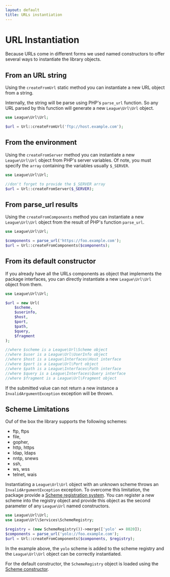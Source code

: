 ```yaml
---
layout: default
title: URLs instantiation
---
```


# URL Instantiation

Because URLs come in different forms we used named constructors to offer several ways to instantiate the library objects.

## From an URL string

Using the `createFromUrl` static method you can instantiate a new URL object from a string.

Internally, the string will be parse using PHP's `parse_url` function. So any URL parsed by this function will generate a new `League\Url\Url` object.

~~~php
use League\Url\Url;

$url = Url::createFromUrl('ftp://host.example.com');
~~~

## From the environment

Using the `createFromServer` method you can instantiate a new `League\Url\Url` object from PHP's server variables. Of note, you must specify the `array` containing the variables usually `$_SERVER`.

~~~php
use League\Url\Url;

//don't forget to provide the $_SERVER array
$url = Url::createFromServer($_SERVER);
~~~

## From parse_url results

Using the `createFromComponents` method you can instantiate a new `League\Url\Url` object from the result of PHP's function `parse_url`.

~~~php
use League\Url\Url;

$components = parse_url('https://foo.example.com');
$url = Url::createFromComponents($components);
~~~

## From its default constructor

If you already have all the URLs components as object that implements the package interfaces, you can directly instantiate a new `League\Url\Url` object from them.

~~~php
use League\Url\Url;

$url = new Url(
	$scheme,
	$userinfo,
	$host,
	$port,
	$path,
	$query,
	$fragment
);

//where $scheme is a League\Url\Scheme object
//where $user is a League\Url\UserInfo object
//where $host is a League\Interfaces\Host interface
//where $port is a League\Url\Port object
//where $path is a League\Interfaces\Path interface
//where $query is a League\Interfaces\Query interface
//where $fragment is a League\Url\Fragment object
~~~

<p class="message-warning">If the submitted value can not return a new instance a <code>InvalidArgumentException</code> exception will be thrown.</p>

## Scheme Limitations

Ouf of the box the library supports the following schemes:

- ftp, ftps
- file,
- gopher,
- http, https
- ldap, ldaps
- nntp, snews
- ssh,
- ws, wss
- telnet, wais

Instantiating a `League\Url\Url` object with an unknown scheme throws an `InvalidArgumentException` exception. To overcome this limitation, the package provide a [Scheme registration system](/4.0/services/scheme-registration/). You can register a new scheme into the registry object and provide this object as the second parameter of any `League\Url` named constructors.

~~~php
use League\Url\Url;
use League\Url\Services\SchemeRegistry;

$registry = (new SchemeRegistry())->merge(['yolo' => 8020]);
$components = parse_url('yolo://foo.example.com');
$url = Url::createFromComponents($components, $registry);
~~~

In the example above, the `yolo` scheme is added to the scheme registry and the `League\Url\Url` object can be correctly instantiated.

For the default constructor, the `SchemeRegistry` object is loaded using the [Scheme constructor](/4.0/components/scheme/).